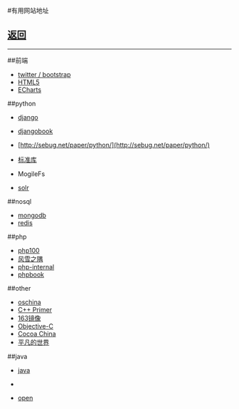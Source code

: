 #有用网站地址

## [返回](../default.md)

----------------

##前端
* [twitter / bootstrap](http://wrongwaycn.github.com/bootstrap/docs/base-css.html)
* [HTML5](http://www.html5cn.org/)
* [ECharts](http://echarts.baidu.com/?qq-pf-to=pcqq.group)

##python
* [django](http://haoluobo.com/trac/wiki/Django)
* [djangobook](http://djangobook.py3k.cn/2.0/chapter01/)
* [http://sebug.net/paper/python/](http://sebug.net/paper/python/)
* [标准库](http://sebug.net/paper/books/python/%E3%80%8APython%E6%A0%87%E5%87%86%E5%BA%93%E3%80%8B%E4%B8%AD%E6%96%87%E7%89%88.pdf)

* MogileFs
* [solr](http://lucene.apache.org/solr/)

##nosql
* [mongodb](http://www.mongodb.org/)
* [redis](http://redis.io/)

##php
* [php100](http://www.php100.com/)
* [风雪之隅](http://www.laruence.com/)
* [php-internal](http://www.php-internal.com/)
* [phpbook](http://phpbook.sinaapp.com/)

##other
* [oschina](http://www.ostools.net/apidocs)
* [C++ Primer](http://wenku.baidu.com/view/fb399a35b90d6c85ec3ac628.html)
* [163镜像](http://mirrors.163.com/.help/)
* [Objective-C](http://www.cnblogs.com/xymwbc/archive/2011/06/10/2077630.html)
* [Cocoa China](http://www.cocoachina.com/)
* [平凡的世界](http://www.ccvita.com/)

##java
* [java](http://www.cnblogs.com/vamei/archive/2013/03/31/2991531.html)
* 


* [open](http://www.open-open.com/)
